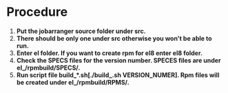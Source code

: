 # Procedure

1) **Put the jobarranger source folder under src.**<br/>
2) **There should be only one under src otherwise you won't be able to run.**<br/>
3) **Enter el folder. If you want to create rpm for el8 enter el8 folder.**<br/>
4) **Check the SPECS files for the version number. SPECES files are under el_/rpmbuild/SPECS/.**<br/>
5) **Run script file build_*.sh[./build_.sh VERSION_NUMER]. Rpm files will be created under el_/rpmbuild/RPMS/.**<br/>

